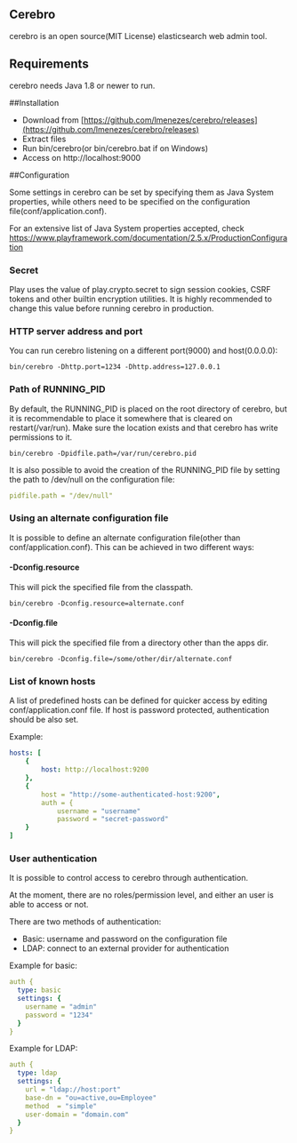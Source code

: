 Cerebro
------------

cerebro is an open source(MIT License) elasticsearch web admin tool.

## Requirements

cerebro needs Java 1.8 or newer to run.

##Installation
- Download from [https://github.com/lmenezes/cerebro/releases](https://github.com/lmenezes/cerebro/releases)
- Extract files
- Run bin/cerebro(or bin/cerebro.bat if on Windows)
- Access on http://localhost:9000

##Configuration

Some settings in cerebro can be set by specifying them as Java System properties, while others need to be specified on the configuration file(conf/application.conf).

For an extensive list of Java System properties accepted, check https://www.playframework.com/documentation/2.5.x/ProductionConfiguration

### Secret
Play uses the value of play.crypto.secret to sign session cookies, CSRF tokens and other builtin encryption utilities. It is highly recommended to change this value before running cerebro in production.

### HTTP server address and port
You can run cerebro listening on a different port(9000) and host(0.0.0.0):
```
bin/cerebro -Dhttp.port=1234 -Dhttp.address=127.0.0.1
```

### Path of RUNNING_PID
By default, the RUNNING_PID is placed on the root directory of cerebro, but it is recommendable to place it somewhere that is cleared on restart(/var/run). Make sure the location exists and that cerebro has write permissions to it.

```
bin/cerebro -Dpidfile.path=/var/run/cerebro.pid
```

It is also possible to avoid the creation of the RUNNING_PID file by setting the path to /dev/null on the configuration file:

```yaml
pidfile.path = "/dev/null"
```
### Using an alternate configuration file
It is possible to define an alternate configuration file(other than conf/application.conf). This can be achieved in two different ways:

#### -Dconfig.resource
This will pick the specified file from the classpath.
```
bin/cerebro -Dconfig.resource=alternate.conf 
```

#### -Dconfig.file
This will pick the specified file from a directory other than the apps dir.
```
bin/cerebro -Dconfig.file=/some/other/dir/alternate.conf 
```


### List of known hosts
A list of predefined hosts can be defined for quicker access by editing conf/application.conf file. If host is password protected, authentication should be also set.

Example:

```yaml
hosts: [
	{
		host: http://localhost:9200
	},
	{
    	host = "http://some-authenticated-host:9200",
  		auth = {
       		username = "username"
			password = "secret-password"
	}
]
```

### User authentication
It is possible to control access to cerebro through authentication.

At the moment, there are no roles/permission level, and either an user is able to access or not.

There are two methods of authentication:

  - Basic: username and password on the configuration file
  - LDAP: connect to an external provider for authentication

Example for basic:
```yaml
auth {
  type: basic
  settings: {
    username = "admin"
    password = "1234"
  }
}
```

Example for LDAP:

```yaml
auth {
  type: ldap
  settings: {
    url = "ldap://host:port"
    base-dn = "ou=active,ou=Employee"
    method  = "simple"
    user-domain = "domain.com"
  }
}
```
